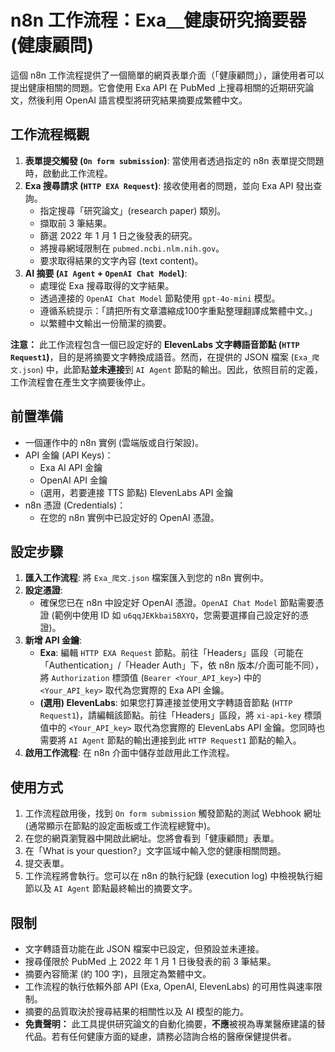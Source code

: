 # n8n 工作流程：Exa＿健康研究摘要器 (健康顧問)

這個 n8n 工作流程提供了一個簡單的網頁表單介面（「健康顧問」），讓使用者可以提出健康相關的問題。它會使用 Exa API 在 PubMed 上搜尋相關的近期研究論文，然後利用 OpenAI 語言模型將研究結果摘要成繁體中文。

## 工作流程概觀

1.  **表單提交觸發 (`On form submission`)**: 當使用者透過指定的 n8n 表單提交問題時，啟動此工作流程。
2.  **Exa 搜尋請求 (`HTTP EXA Request`)**: 接收使用者的問題，並向 Exa API 發出查詢。
    *   指定搜尋「研究論文」(research paper) 類別。
    *   擷取前 3 筆結果。
    *   篩選 2022 年 1 月 1 日之後發表的研究。
    *   將搜尋網域限制在 `pubmed.ncbi.nlm.nih.gov`。
    *   要求取得結果的文字內容 (text content)。
3.  **AI 摘要 (`AI Agent` + `OpenAI Chat Model`)**:
    *   處理從 Exa 搜尋取得的文字結果。
    *   透過連接的 `OpenAI Chat Model` 節點使用 `gpt-4o-mini` 模型。
    *   遵循系統提示：「請把所有文章濃縮成100字重點整理翻譯成繁體中文。」
    *   以繁體中文輸出一份簡潔的摘要。

**注意：** 此工作流程包含一個已設定好的 **ElevenLabs 文字轉語音節點 (`HTTP Request1`)**，目的是將摘要文字轉換成語音。然而，在提供的 JSON 檔案 (`Exa_爬文.json`) 中，此節點**並未連接**到 `AI Agent` 節點的輸出。因此，依照目前的定義，工作流程會在產生文字摘要後停止。

## 前置準備

*   一個運作中的 n8n 實例 (雲端版或自行架設)。
*   API 金鑰 (API Keys)：
    *   Exa AI API 金鑰
    *   OpenAI API 金鑰
    *   (選用，若要連接 TTS 節點) ElevenLabs API 金鑰
*   n8n 憑證 (Credentials)：
    *   在您的 n8n 實例中已設定好的 OpenAI 憑證。

## 設定步驟

1.  **匯入工作流程**: 將 `Exa_爬文.json` 檔案匯入到您的 n8n 實例中。
2.  **設定憑證**:
    *   確保您已在 n8n 中設定好 OpenAI 憑證。`OpenAI Chat Model` 節點需要憑證 (範例中使用 ID 如 `u6qqJEKkbai5BXYQ`，您需要選擇自己設定好的憑證)。
3.  **新增 API 金鑰**:
    *   **Exa**: 編輯 `HTTP EXA Request` 節點。前往「Headers」區段（可能在「Authentication」/「Header Auth」下，依 n8n 版本/介面可能不同），將 `Authorization` 標頭值 (`Bearer <Your_API_key>`) 中的 `<Your_API_key>` 取代為您實際的 Exa API 金鑰。
    *   **(選用) ElevenLabs**: 如果您打算連接並使用文字轉語音節點 (`HTTP Request1`)，請編輯該節點。前往「Headers」區段，將 `xi-api-key` 標頭值中的 `<Your_API_key>` 取代為您實際的 ElevenLabs API 金鑰。您同時也需要將 `AI Agent` 節點的輸出連接到此 `HTTP Request1` 節點的輸入。
4.  **啟用工作流程**: 在 n8n 介面中儲存並啟用此工作流程。

## 使用方式

1.  工作流程啟用後，找到 `On form submission` 觸發節點的測試 Webhook 網址 (通常顯示在節點的設定面板或工作流程總覽中)。
2.  在您的網頁瀏覽器中開啟此網址。您將會看到「健康顧問」表單。
3.  在「What is your question?」文字區域中輸入您的健康相關問題。
4.  提交表單。
5.  工作流程將會執行。您可以在 n8n 的執行紀錄 (execution log) 中檢視執行細節以及 `AI Agent` 節點最終輸出的摘要文字。

## 限制

*   文字轉語音功能在此 JSON 檔案中已設定，但預設並未連接。
*   搜尋僅限於 PubMed 上 2022 年 1 月 1 日後發表的前 3 筆結果。
*   摘要內容簡潔 (約 100 字)，且限定為繁體中文。
*   工作流程的執行依賴外部 API (Exa, OpenAI, ElevenLabs) 的可用性與速率限制。
*   摘要的品質取決於搜尋結果的相關性以及 AI 模型的能力。
*   **免責聲明：** 此工具提供研究論文的自動化摘要，**不應**被視為專業醫療建議的替代品。若有任何健康方面的疑慮，請務必諮詢合格的醫療保健提供者。
